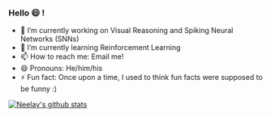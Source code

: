 ### Hello 😄 !

- 🔭 I’m currently working on Visual Reasoning and Spiking Neural Networks (SNNs)
- 🌱 I’m currently learning Reinforcement Learning
- 📫 How to reach me: Email me!
- 😄 Pronouns: He/him/his
- ⚡ Fun fact: Once upon a time, I used to think fun facts were supposed to be funny :)

 [![Neelay's github stats](https://github-readme-stats.vercel.app/api?username=NeelayS&count_private=true)](https://github.com/anuraghazra/github-readme-stats)
 


<!--
**NeelayS/NeelayS** is a ✨ _special_ ✨ repository because its `README.md` (this file) appears on your GitHub profile.

Here are some ideas to get you started:

- 🔭 I’m currently working on ...
- 🌱 I’m currently learning ...
- 👯 I’m looking to collaborate on ...
- 🤔 I’m looking for help with ...
- 💬 Ask me about ...
- 📫 How to reach me: ...
- 😄 Pronouns: ...
- ⚡ Fun fact: Once upon a time, I used to think fun facts were supposed to be funny
-->
